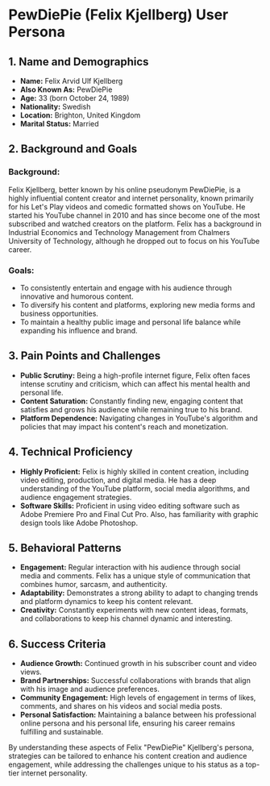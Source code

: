 # PewDiePie (Felix Kjellberg) User Persona

## 1. Name and Demographics
- **Name:** Felix Arvid Ulf Kjellberg
- **Also Known As:** PewDiePie
- **Age:** 33 (born October 24, 1989)
- **Nationality:** Swedish
- **Location:** Brighton, United Kingdom
- **Marital Status:** Married

## 2. Background and Goals
### Background:
Felix Kjellberg, better known by his online pseudonym PewDiePie, is a highly influential content creator and internet personality, known primarily for his Let's Play videos and comedic formatted shows on YouTube. He started his YouTube channel in 2010 and has since become one of the most subscribed and watched creators on the platform. Felix has a background in Industrial Economics and Technology Management from Chalmers University of Technology, although he dropped out to focus on his YouTube career.

### Goals:
- To consistently entertain and engage with his audience through innovative and humorous content.
- To diversify his content and platforms, exploring new media forms and business opportunities.
- To maintain a healthy public image and personal life balance while expanding his influence and brand.

## 3. Pain Points and Challenges
- **Public Scrutiny:** Being a high-profile internet figure, Felix often faces intense scrutiny and criticism, which can affect his mental health and personal life.
- **Content Saturation:** Constantly finding new, engaging content that satisfies and grows his audience while remaining true to his brand.
- **Platform Dependence:** Navigating changes in YouTube's algorithm and policies that may impact his content's reach and monetization.

## 4. Technical Proficiency
- **Highly Proficient:** Felix is highly skilled in content creation, including video editing, production, and digital media. He has a deep understanding of the YouTube platform, social media algorithms, and audience engagement strategies.
- **Software Skills:** Proficient in using video editing software such as Adobe Premiere Pro and Final Cut Pro. Also, has familiarity with graphic design tools like Adobe Photoshop.

## 5. Behavioral Patterns
- **Engagement:** Regular interaction with his audience through social media and comments. Felix has a unique style of communication that combines humor, sarcasm, and authenticity.
- **Adaptability:** Demonstrates a strong ability to adapt to changing trends and platform dynamics to keep his content relevant.
- **Creativity:** Constantly experiments with new content ideas, formats, and collaborations to keep his channel dynamic and interesting.

## 6. Success Criteria
- **Audience Growth:** Continued growth in his subscriber count and video views.
- **Brand Partnerships:** Successful collaborations with brands that align with his image and audience preferences.
- **Community Engagement:** High levels of engagement in terms of likes, comments, and shares on his videos and social media posts.
- **Personal Satisfaction:** Maintaining a balance between his professional online persona and his personal life, ensuring his career remains fulfilling and sustainable.

By understanding these aspects of Felix "PewDiePie" Kjellberg's persona, strategies can be tailored to enhance his content creation and audience engagement, while addressing the challenges unique to his status as a top-tier internet personality.